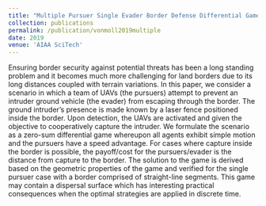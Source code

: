 ```yaml
---
title: "Multiple Pursuer Single Evader Border Defense Differential Game"
collection: publications
permalink: /publication/vonmoll2019multiple
date: 2019
venue: 'AIAA SciTech'
---
```

Ensuring border security against potential threats has been a long standing problem and it becomes much more challenging for land borders due to its long distances coupled with terrain variations. In this paper, we consider a scenario in which a team of UAVs (the pursuers)  attempt to prevent an intruder ground vehicle (the evader) from escaping through the border. The ground intruder’s presence is made known by a laser fence positioned inside the border. Upon detection, the UAVs are activated and given the objective to cooperatively capture the intruder. We formulate the scenario as a zero-sum differential game whereupon all agents exhibit simple motion and the pursuers have a speed advantage. For cases where capture inside the border is possible, the payoff/cost for the pursuers/evader is the distance from capture to the border. The solution to the game is derived based on the geometric properties of the game and verified for the single pursuer case with a border comprised of straight-line segments. This game may contain a dispersal surface which has interesting practical consequences when the optimal strategies are applied in discrete time.
